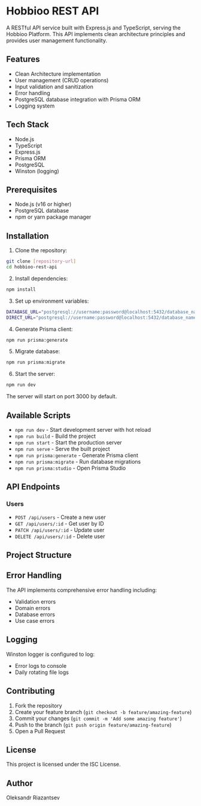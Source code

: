 # Hobbioo REST API

A RESTful API service built with Express.js and TypeScript, serving the Hobbioo Platform. This API implements clean architecture principles and provides user management functionality.

## Features

- Clean Architecture implementation
- User management (CRUD operations)
- Input validation and sanitization
- Error handling
- PostgreSQL database integration with Prisma ORM
- Logging system

## Tech Stack

- Node.js
- TypeScript
- Express.js
- Prisma ORM
- PostgreSQL
- Winston (logging)

## Prerequisites

- Node.js (v16 or higher)
- PostgreSQL database
- npm or yarn package manager

## Installation

1. Clone the repository:

```bash
git clone [repository-url]
cd hobbioo-rest-api
```

2. Install dependencies:

```bash
npm install
```

3. Set up environment variables:

```bash
DATABASE_URL="postgresql://username:password@localhost:5432/database_name"
DIRECT_URL="postgresql://username:password@localhost:5432/database_name"
```

4. Generate Prisma client:

```bash
npm run prisma:generate
```

5. Migrate database:

```bash
npm run prisma:migrate
```

6. Start the server:

```bash
npm run dev
```

The server will start on port 3000 by default.

## Available Scripts

- `npm run dev` - Start development server with hot reload
- `npm run build` - Build the project
- `npm run start` - Start the production server
- `npm run serve` - Serve the built project
- `npm run prisma:generate` - Generate Prisma client
- `npm run prisma:migrate` - Run database migrations
- `npm run prisma:studio` - Open Prisma Studio

## API Endpoints

### Users

- `POST /api/users` - Create a new user
- `GET /api/users/:id` - Get user by ID
- `PATCH /api/users/:id` - Update user
- `DELETE /api/users/:id` - Delete user

## Project Structure

## Error Handling

The API implements comprehensive error handling including:
- Validation errors
- Domain errors
- Database errors
- Use case errors

## Logging

Winston logger is configured to log:
- Error logs to console
- Daily rotating file logs

## Contributing

1. Fork the repository
2. Create your feature branch (`git checkout -b feature/amazing-feature`)
3. Commit your changes (`git commit -m 'Add some amazing feature'`)
4. Push to the branch (`git push origin feature/amazing-feature`)
5. Open a Pull Request

## License

This project is licensed under the ISC License.

## Author

Oleksandr Riazantsev
